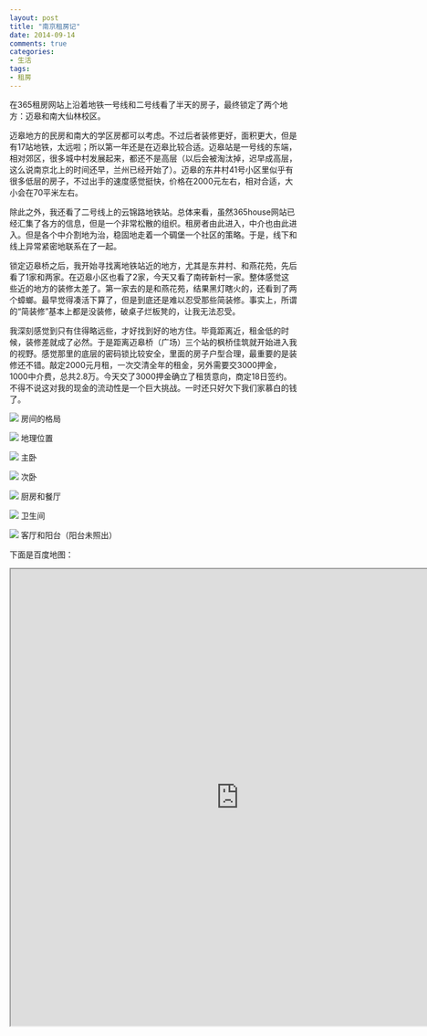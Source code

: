 ```yaml
---
layout: post
title: "南京租房记"
date: 2014-09-14
comments: true
categories: 
- 生活
tags:
- 租房
---
```


在365租房网站上沿着地铁一号线和二号线看了半天的房子，最终锁定了两个地方：迈皋和南大仙林校区。

迈皋地方的民房和南大的学区房都可以考虑。不过后者装修更好，面积更大，但是有17站地铁，太远啦；所以第一年还是在迈皋比较合适。迈皋站是一号线的东端，相对郊区，很多城中村发展起来，都还不是高层（以后会被淘汰掉，迟早成高层，这么说南京北上的时间还早，兰州已经开始了）。迈皋的东井村41号小区里似乎有很多低层的房子，不过出手的速度感觉挺快，价格在2000元左右，相对合适，大小会在70平米左右。

除此之外，我还看了二号线上的云锦路地铁站。总体来看，虽然365house网站已经汇集了各方的信息，但是一个非常松散的组织。租房者由此进入，中介也由此进入。但是各个中介割地为治，稳固地走着一个碉堡一个社区的策略。于是，线下和线上异常紧密地联系在了一起。

锁定迈皋桥之后，我开始寻找离地铁站近的地方，尤其是东井村、和燕花苑，先后看了1家和两家。在迈皋小区也看了2家，今天又看了南砖新村一家。整体感觉这些近的地方的装修太差了。第一家去的是和燕花苑，结果黑灯瞎火的，还看到了两个蟑螂。最早觉得凑活下算了，但是到底还是难以忍受那些简装修。事实上，所谓的“简装修”基本上都是没装修，破桌子烂板凳的，让我无法忍受。

我深刻感觉到只有住得略远些，才好找到好的地方住。毕竟距离近，租金低的时候，装修差就成了必然。于是距离迈皋桥（广场）三个站的枫桥佳筑就开始进入我的视野。感觉那里的底层的密码锁比较安全，里面的房子户型合理，最重要的是装修还不错。敲定2000元月租，一次交清全年的租金，另外需要交3000押金，1000中介费，总共2.8万。今天交了3000押金确立了租赁意向，商定18日签约。不得不说这对我的现金的流动性是一个巨大挑战。一时还只好欠下我们家慕白的钱了。


![](http://chengjun.qiniudn.com/IMG_0324.PNG)
房间的格局

![](http://chengjun.qiniudn.com/IMG_0325.PNG)
地理位置

![](http://chengjun.qiniudn.com/IMG_0326.PNG)
主卧

![](http://chengjun.qiniudn.com/IMG_0329.PNG)
次卧

![](http://chengjun.qiniudn.com/IMG_0330.PNG)
厨房和餐厅

![](http://chengjun.qiniudn.com/IMG_0328.PNG)
卫生间

![](http://chengjun.qiniudn.com/IMG_0327.PNG)
客厅和阳台（阳台未照出）


下面是百度地图：
<iframe src='http://j.map.baidu.com/1_r4w' scrolling="no" width="800" height = "800"></iframe>

